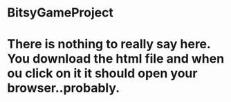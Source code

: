 # BitsyGameProject
# There is nothing to really say here. You download the html file and when ou click on it it should open your browser..probably. 

